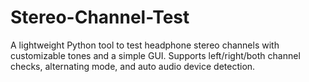 # Stereo-Channel-Test
A lightweight Python tool to test headphone stereo channels with customizable tones and a simple GUI. Supports left/right/both channel checks, alternating mode, and auto audio device detection.
